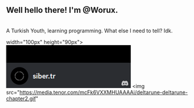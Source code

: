<h2>Well hello there! I'm @Worux.</h2> <br>
A Turkish Youth, learning programming. What else I need to tell? Idk.

<br>

width="100px" height="90px"> <img src="discord-profile.PNG"> <img src="https://media.tenor.com/mcFk6VXXMHUAAAAi/deltarune-deltarune-chapter2.gif"
<br>
